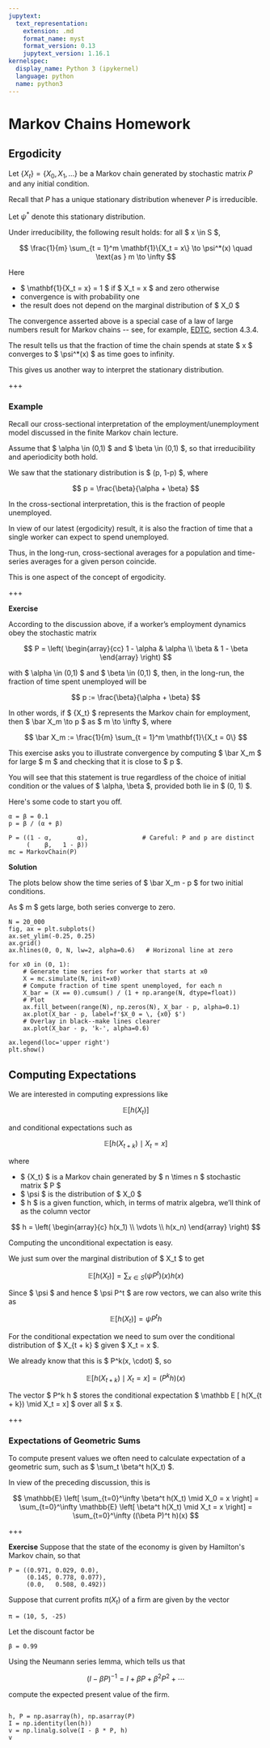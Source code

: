 ```yaml
---
jupytext:
  text_representation:
    extension: .md
    format_name: myst
    format_version: 0.13
    jupytext_version: 1.16.1
kernelspec:
  display_name: Python 3 (ipykernel)
  language: python
  name: python3
---
```


# Markov Chains Homework


## Ergodicity

Let $\{X_t\} = \{X_0, X_1, \ldots\}$ be a Markov chain generated by stochastic
matrix $P$ and any initial condition.

Recall that $P$ has a unique stationary distribution whenever $P$ is
irreducible.

Let $\psi^*$ denote this stationary distribution.

Under irreducibility, the following result holds: for all $ x \in S $,

$$
\frac{1}{m} \sum_{t = 1}^m \mathbf{1}\{X_t = x\}  \to \psi^*(x)
    \quad \text{as } m \to \infty 
$$

Here

- $ \mathbf{1}\{X_t = x\} = 1 $ if $ X_t = x $ and zero otherwise  
- convergence is with probability one  
- the result does not depend on the marginal distribution  of $ X_0 $  

The convergence asserted above is a special case of a law of large numbers
result for Markov chains -- see, for example, [EDTC](http://johnstachurski.net/edtc.html),
section 4.3.4.

The result tells us that the fraction of time the chain spends at state $ x $ converges to $ \psi^*(x) $ as time goes to infinity.

This gives us another way to interpret the stationary distribution.

+++

### Example

Recall our cross-sectional interpretation of the employment/unemployment model discussed in the finite Markov chain lecture.

Assume that $ \alpha \in (0,1) $ and $ \beta \in (0,1) $, so that irreducibility and aperiodicity both hold.

We saw that the stationary distribution is $ (p, 1-p) $, where

$$
    p = \frac{\beta}{\alpha + \beta}
$$

In the cross-sectional interpretation, this is the fraction of people unemployed.

In view of our latest (ergodicity) result, it is also the fraction of time that a single worker can expect to spend unemployed.

Thus, in the long-run, cross-sectional averages for a population and time-series averages for a given person coincide.

This is one aspect of the concept  of ergodicity.

+++

**Exercise**

According to the discussion above, if a worker’s employment dynamics obey the stochastic matrix

$$
P
= \left(
\begin{array}{cc}
    1 - \alpha & \alpha \\
    \beta & 1 - \beta
\end{array}
  \right)
$$

with $ \alpha \in (0,1) $ and $ \beta \in (0,1) $, then, in the long-run, the fraction
of time spent unemployed will be

$$
p := \frac{\beta}{\alpha + \beta}
$$

In other words, if $ \{X_t\} $ represents the Markov chain for
employment, then $ \bar X_m \to p $ as $ m \to \infty $, where

$$
\bar X_m := \frac{1}{m} \sum_{t = 1}^m \mathbf{1}\{X_t = 0\}
$$

This exercise asks you to illustrate convergence by computing
$ \bar X_m $ for large $ m $ and checking that
it is close to $ p $.

You will see that this statement is true regardless of the choice of initial
condition or the values of $ \alpha, \beta $, provided both lie in
$ (0, 1) $.

Here's some code to start you off.

```{code-cell} ipython3
α = β = 0.1
p = β / (α + β)

P = ((1 - α,       α),               # Careful: P and p are distinct
     (    β,   1 - β))
mc = MarkovChain(P)
```

**Solution**

The plots below show the time series of $ \bar X_m - p $ for two initial
conditions.

As $ m $ gets large, both series converge to zero.

```{code-cell} ipython3
N = 20_000
fig, ax = plt.subplots()
ax.set_ylim(-0.25, 0.25)
ax.grid()
ax.hlines(0, 0, N, lw=2, alpha=0.6)   # Horizonal line at zero

for x0 in (0, 1):
    # Generate time series for worker that starts at x0
    X = mc.simulate(N, init=x0)
    # Compute fraction of time spent unemployed, for each n
    X_bar = (X == 0).cumsum() / (1 + np.arange(N, dtype=float))
    # Plot
    ax.fill_between(range(N), np.zeros(N), X_bar - p, alpha=0.1)
    ax.plot(X_bar - p, label=f'$X_0 = \, {x0} $')
    # Overlay in black--make lines clearer
    ax.plot(X_bar - p, 'k-', alpha=0.6)

ax.legend(loc='upper right')
plt.show()
```

## Computing Expectations


We are interested in computing expressions like

$$
    \mathbb E [ h(X_t) ] 
$$

and conditional expectations such as

$$
    \mathbb E [ h(X_{t + k})  \mid X_t = x] 
$$

where

- $ \{X_t\} $ is a Markov chain generated by $ n \times n $ stochastic matrix $ P $
-  $ \psi $ is the distribution of $ X_0 $
- $ h $ is a given function, which, in terms of matrix
  algebra, we’ll think of as the column vector  


$$
    h
    = \left(
    \begin{array}{c}
        h(x_1) \\
        \vdots \\
        h(x_n)
    \end{array}
      \right)
$$

Computing the unconditional expectation  is easy.

We just sum over the marginal  distribution  of $ X_t $ to get

$$
\mathbb E [ h(X_t) ]
= \sum_{x \in S} (\psi P^t)(x) h(x)
$$



Since $ \psi $ and hence $ \psi P^t $ are row vectors, we can also
write this as

$$
\mathbb E [ h(X_t) ]
=  \psi P^t h
$$

For the conditional expectation we need to sum over the conditional distribution
of $ X_{t + k} $ given $ X_t = x $.

We already know that this is $ P^k(x, \cdot) $, so


$$
\mathbb E [ h(X_{t + k})  \mid X_t = x]
= (P^k h)(x) 
$$

The vector $ P^k h $ stores the conditional expectation $ \mathbb E [ h(X_{t + k})  \mid X_t = x] $ over all $ x $.

+++

### Expectations of Geometric Sums

To compute present values we often need to calculate expectation of a geometric sum, such as
$ \sum_t \beta^t h(X_t) $.

In view of the preceding discussion, this is

$$
\mathbb{E} \left[
        \sum_{t=0}^\infty \beta^t h(X_t) \mid X_0 = x
    \right]
    =         \sum_{t=0}^\infty \mathbb{E} \left[ \beta^t h(X_t) \mid X_t = x
    \right]
        = \sum_{t=0}^\infty ((\beta P)^t h)(x)
$$

+++

**Exercise**  Suppose that the state of the economy is given by Hamilton's Markov chain, so that

```{code-cell} ipython3
P = ((0.971, 0.029, 0.0), 
     (0.145, 0.778, 0.077), 
     (0.0,   0.508, 0.492))
```

Suppose that current profits $\pi(X_t)$ of a firm are given by the vector 

```{code-cell} ipython3
π = (10, 5, -25)
```

Let the discount factor be

```{code-cell} ipython3
β = 0.99
```

Using the Neumann series lemma, which tells us that

$$
(I - \beta P)^{-1}  = I + \beta P + \beta^2 P^2 + \cdots
$$

compute the expected present value of the firm.

```{code-cell} ipython3

h, P = np.asarray(h), np.asarray(P)
I = np.identity(len(h))
v = np.linalg.solve(I - β * P, h)
v
```

```{code-cell} ipython3

```
